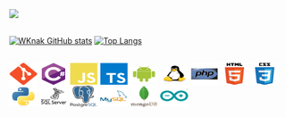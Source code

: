 <div>
 <a href="https://www.linkedin.com/in/williamknak/" target="_blank"><img align="top" src="https://img.shields.io/badge/-LinkedIn-%230077B5?style=for-the-badge&logo=linkedin&logoColor=white"></a>
</div>
<br />

[![WKnak GitHub stats](https://github-readme-stats.vercel.app/api?username=WKnak&count_private=true&show_icons=true)](https://github.com/WKnak/github-readme-stats)
[![Top Langs](https://github-readme-stats.vercel.app/api/top-langs/?username=WKnak&layout=compact)](https://github.com/WKnak/github-readme-stats)

<div style="display: inline_block"><br>
  <img align="center" height="40" width="50" src="https://raw.githubusercontent.com/devicons/devicon/master/icons/git/git-original.svg">
  <img align="center" alt="Csharp" height="40" width="50" src="https://raw.githubusercontent.com/devicons/devicon/master/icons/csharp/csharp-original.svg">
  <img align="center" alt="Js" height="40" width="50" src="https://raw.githubusercontent.com/devicons/devicon/master/icons/javascript/javascript-plain.svg">
  <img align="center" alt="Ts" height="40" width="50" src="https://raw.githubusercontent.com/devicons/devicon/master/icons/typescript/typescript-plain.svg">
  <img align="center" height="30" width="50" src="https://raw.githubusercontent.com/devicons/devicon/master/icons/android/android-original.svg">
  <img align="center" height="30" width="50" src="https://raw.githubusercontent.com/devicons/devicon/master/icons/linux/linux-original.svg">
  <img align="center" alt="PHP" height="40" width="50" src="https://raw.githubusercontent.com/devicons/devicon/master/icons/php/php-original.svg">
  <img align="center" alt="HTML" height="40" width="50" src="https://raw.githubusercontent.com/devicons/devicon/master/icons/html5/html5-original-wordmark.svg">
  <img align="center" alt="CSS" height="40" width="50" src="https://raw.githubusercontent.com/devicons/devicon/master/icons/css3/css3-original-wordmark.svg">
  <img align="center" alt="Python" height="40" width="50" src="https://raw.githubusercontent.com/devicons/devicon/master/icons/python/python-original.svg">
  <img align="center" height="40" width="50" src="https://raw.githubusercontent.com/devicons/devicon/master/icons/microsoftsqlserver/microsoftsqlserver-plain-wordmark.svg">
  <img align="center" height="40" width="50" src="https://raw.githubusercontent.com/devicons/devicon/master/icons/postgresql/postgresql-original-wordmark.svg">
  <img align="center" height="40" width="50" src="https://raw.githubusercontent.com/devicons/devicon/master/icons/mysql/mysql-original-wordmark.svg">
  <img align="center" height="40" width="50" src="https://raw.githubusercontent.com/devicons/devicon/master/icons/mongodb/mongodb-original-wordmark.svg">
  <img align="center" height="40" width="50" src="https://raw.githubusercontent.com/devicons/devicon/master/icons/arduino/arduino-original.svg">
</div>
